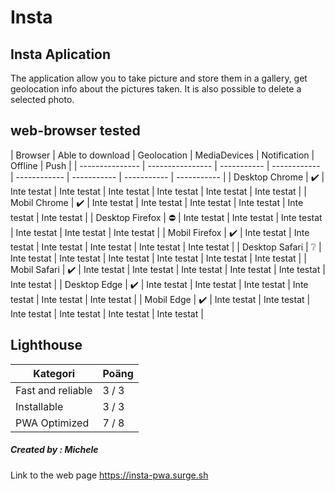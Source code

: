 # Insta

## Insta Aplication

The application allow you to take picture and store them in a gallery, get geolocation info about the pictures taken. It is also possible to delete a selected photo.

## web-browser tested

| Browser         | Able to download | Geolocation | MediaDevices | Notification | Offline     | Push        |
| --------------- | ---------------- | ----------- | ------------ | ------------ | ----------- | ----------- | ----------- |
| Desktop Chrome  | ✔️               | Inte testat | Inte testat  | Inte testat  | Inte testat | Inte testat | Inte testat |
| Mobil Chrome    | ✔️               | Inte testat | Inte testat  | Inte testat  | Inte testat | Inte testat | Inte testat |
| Desktop Firefox | ⛔               | Inte testat | Inte testat  | Inte testat  | Inte testat | Inte testat | Inte testat |
| Mobil Firefox   | ✔️               | Inte testat | Inte testat  | Inte testat  | Inte testat | Inte testat | Inte testat |
| Desktop Safari  | ❔               | Inte testat | Inte testat  | Inte testat  | Inte testat | Inte testat | Inte testat |
| Mobil Safari    | ✔️               | Inte testat | Inte testat  | Inte testat  | Inte testat | Inte testat | Inte testat |
| Desktop Edge    | ✔️               | Inte testat | Inte testat  | Inte testat  | Inte testat | Inte testat | Inte testat |
| Mobil Edge      | ✔️               | Inte testat | Inte testat  | Inte testat  | Inte testat | Inte testat | Inte testat |

## Lighthouse

| Kategori          | Poäng |
| ----------------- | ----- |
| Fast and reliable | 3 / 3 |
| Installable       | 3 / 3 |
| PWA Optimized     | 7 / 8 |

##### Created by : Michele

Link to the web page https://insta-pwa.surge.sh
